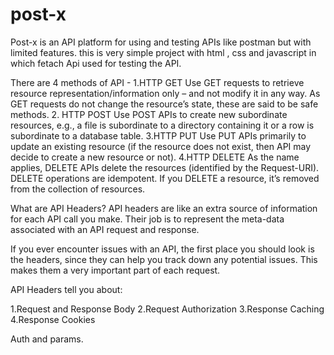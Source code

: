 # post-x
Post-x is an API platform for using and testing APIs like postman but with limited features.
this is very simple project with html , css and javascript in which fetach Api used for testing the API.

There are 4 methods of API -
1.HTTP GET
Use GET requests to retrieve resource representation/information only – and not modify it in any way. As GET requests do not change the resource’s state, these are said to be safe methods.
2. HTTP POST
Use POST APIs to create new subordinate resources, e.g., a file is subordinate to a directory containing it or a row is subordinate to a database table.
3.HTTP PUT
Use PUT APIs primarily to update an existing resource (if the resource does not exist, then API may decide to create a new resource or not).
4.HTTP DELETE
As the name applies, DELETE APIs delete the resources (identified by the Request-URI).
DELETE operations are idempotent. If you DELETE a resource, it’s removed from the collection of resources.

What are API Headers?
API headers are like an extra source of information for each API call you make. Their job is to represent the meta-data associated with an API request and response.

If you ever encounter issues with an API, the first place you should look is the headers, since they can help you track down any potential issues. This makes them a very important part of each request.

API Headers tell you about:

1.Request and Response Body
2.Request Authorization
3.Response Caching
4.Response Cookies

Auth and params.
